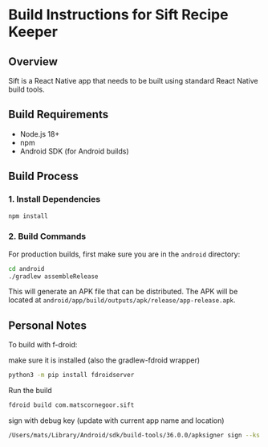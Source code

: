 # Build Instructions for Sift Recipe Keeper

## Overview

Sift is a React Native app that needs to be built using standard React Native build tools.

## Build Requirements

- Node.js 18+
- npm
- Android SDK (for Android builds)

## Build Process

### 1. Install Dependencies

```bash
npm install
```

### 2. Build Commands

For production builds, first make sure you are in the `android` directory:

```bash
cd android
./gradlew assembleRelease
```

This will generate an APK file that can be distributed. The APK will be located at `android/app/build/outputs/apk/release/app-release.apk`.


## Personal Notes

To build with f-droid:

make sure it is installed (also the gradlew-fdroid wrapper)
```bash
python3 -m pip install fdroidserver
```

Run the build

```bash
fdroid build com.matscornegoor.sift
```

sign with debug key (update with current app name and location)

```bash
/Users/mats/Library/Android/sdk/build-tools/36.0.0/apksigner sign --ks /Users/mats/Documents/Apps/sift-recipe-keeper/android/app/debug.keystore --ks-key-alias androiddebugkey --ks-pass pass:android --out signed/com.matscornegoor.sift_2.apk unsigned/com.matscornegoor.sift_2.apk
```